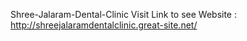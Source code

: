 Shree-Jalaram-Dental-Clinic
Visit Link to see Website : http://shreejalaramdentalclinic.great-site.net/
